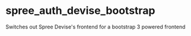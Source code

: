 spree_auth_devise_bootstrap
===========================

Switches out Spree Devise's frontend for a bootstrap 3 powered frontend

